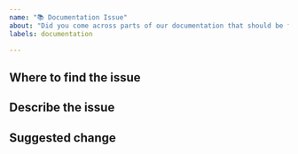 ```yaml
---
name: "📚 Documentation Issue"
about: "Did you come across parts of our documentation that should be fixed?"
labels: documentation

---
```

<!--
Thank you for reporting an issue in our documentation 🙌

Before opening a new issue, please make sure that we do not have any duplicates already open. You can ensure this by searching the issue list for this repository. If there is a duplicate, please close your issue and add a comment to the existing issue instead.
-->

## Where to find the issue
<!-- Be as specific as possible by naming the document, page, and ideally paragraph. -->

## Describe the issue
<!-- Please let us know what exactly is the issue with that part of the documentation -->

## Suggested change
<!-- If you have ideas on how to fix this issue, please note them here, or consider creating a Pull Request -->